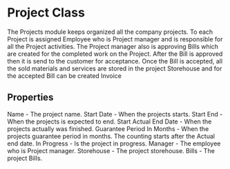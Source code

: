 # Project Class 

The Projects module keeps organized all the company projects. To each Project is assigned Employee who is Project manager and is responsible for all the Project activities. The Project manager also is approving Bills which are created for the completed work on the Project. After the Bill is approved then it is send to the customer for acceptance. Once the Bill is accepted, all the sold materials and services are stored in the project Storehouse and for the accepted Bill can be created Invoice

## Properties

Name - The project name.
Start Date - When the projects starts.
Start End - When the projects is expected to end.
Start Actual End Date - When the projects actually was finished.
Guarantee Period In Months - When the projects guarantee period in months. The counting starts after the Actual end date.
In Progress - Is the project in progress.
Manager - The employee who is Project manager.
Storehouse - The project storehouse.
Bills - The project Bills.
